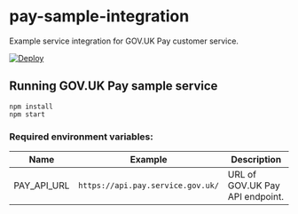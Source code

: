 # pay-sample-integration
Example service integration for GOV.UK Pay customer service.

[![Deploy](https://www.herokucdn.com/deploy/button.png)](https://heroku.com/deploy)

## Running GOV.UK Pay sample service
```
npm install
npm start
```

### Required environment variables:

| Name | Example | Description |
| ---- | ------- | ----------- |
| PAY_API_URL | `https://api.pay.service.gov.uk/` | URL of GOV.UK Pay API endpoint. |
